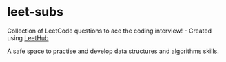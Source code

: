# leet-subs

Collection of LeetCode questions to ace the coding interview! - Created using [LeetHub](https://github.com/QasimWani/LeetHub)

A safe space to practise and develop data structures and algorithms skills.
